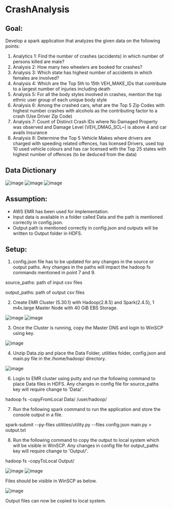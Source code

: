 # CrashAnalysis
## Goal: 
Develop a spark application that analyzes the given data on the following points: 
1. Analytics 1: Find the number of crashes (accidents) in which number of persons killed are male?
2. Analysis 2: How many two wheelers are booked for crashes?
3. Analysis 3: Which state has highest number of accidents in which females are involved?
4. Analysis 4: Which are the Top 5th to 15th VEH_MAKE_IDs that contribute to a largest number of injuries including death
5. Analysis 5: For all the body styles involved in crashes, mention the top ethnic user group of each unique body style
6. Analysis 6: Among the crashed cars, what are the Top 5 Zip Codes with highest number crashes with alcohols as the contributing factor to a crash (Use Driver Zip Code)
7. Analysis 7: Count of Distinct Crash IDs where No Damaged Property was observed and Damage Level (VEH_DMAG_SCL~) is above 4 and car avails Insurance
8. Analysis 8: Determine the Top 5 Vehicle Makes where drivers are charged with speeding related offences, has licensed Drivers, used top 10 used vehicle colours and has car licensed with the Top 25 states with highest number of offences (to be deduced from the data)

## Data Dictionary

![image](https://github.com/ritikamehra/CarCrashAnalysis/assets/54076372/5c22a6ab-a623-46c6-8707-737d06139f03)
![image](https://github.com/ritikamehra/CarCrashAnalysis/assets/54076372/ebd7afe7-132f-4b28-bf75-c110b149fb92)
![image](https://github.com/ritikamehra/CarCrashAnalysis/assets/54076372/c6815411-bea0-43bd-b0ef-699b62ba935a)

## Assumption:
- AWS EMR has been used for implementation.
- Input data is available in a folder called Data and the path is mentioned correctly in config.json.
- Output path is mentioned correctly in config.json and outputs will be written to Output folder in HDFS. 

## Setup:
1. config.json file has to be updated for any changes in the source or output paths. Any changes in the paths will impact the hadoop fs commands mentioned in point 7 and 9.

source_paths: path of input csv files

output_paths: path of output csv files

2. Create EMR Cluster (5.30.1) with Hadoop(2.8.5) and Spark(2.4.5), 1 m4x.large Master Node with 40 GiB EBS Storage. 

![image](https://github.com/ritikamehra/CarCrashAnalysis/assets/54076372/f387dff2-de01-4d28-900f-8c07f66b9341)
![image](https://github.com/ritikamehra/CarCrashAnalysis/assets/54076372/ce40cb50-a370-40e6-8c53-fb6d8d994b95)


3. Once the Cluster is running, copy the Master DNS and login to WinSCP using key.

![image](https://github.com/ritikamehra/CarCrashAnalysis/assets/54076372/f481c469-3deb-47d4-8417-d946e9850747)


4. Unzip Data.zip and place the Data Folder, utilities folder, config.json and main.py file in the /home/hadoop/ directory.

![image](https://github.com/ritikamehra/CarCrashAnalysis/assets/54076372/ca1c5b61-f7d6-40c6-88ef-92b879a1c7ed)


6. Login to EMR cluster using putty and run the following command to place Data files in HDFS. Any changes in config file for source_paths key will require change to 'Data/'.

hadoop fs -copyFromLocal Data/ /user/hadoop/

7. Run the following spark command to run the application and store the console output in a file.

spark-submit --py-files utilities/utility.py --files config.json main.py > output.txt

8. Run the following command to copy the output to local system which will be visible in WinSCP. Any changes in config file for output_paths key will require change to 'Output/'.

hadoop fs -copyToLocal Output/   

![image](https://github.com/ritikamehra/CarCrashAnalysis/assets/54076372/9af29e4d-0cb4-4507-8fa7-28ef98370c6e)
![image](https://github.com/ritikamehra/CarCrashAnalysis/assets/54076372/83027f31-0475-457a-a2b3-08b22aa35d4c)

Files should be visible in WinSCP as below.

![image](https://github.com/ritikamehra/CarCrashAnalysis/assets/54076372/bfd5f619-154b-4cc2-93ad-fd5d9e4b4dd8)


Output files can now be copied to local system.


